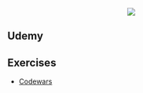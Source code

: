 <p align="center">
  <img src="../.assets/images/go.ico"/>
</p>

## Udemy

## Exercises

- [Codewars](../codewars/go)

